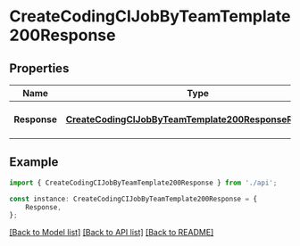# CreateCodingCIJobByTeamTemplate200Response


## Properties

Name | Type | Description | Notes
------------ | ------------- | ------------- | -------------
**Response** | [**CreateCodingCIJobByTeamTemplate200ResponseResponse**](CreateCodingCIJobByTeamTemplate200ResponseResponse.md) |  | [optional] [default to undefined]

## Example

```typescript
import { CreateCodingCIJobByTeamTemplate200Response } from './api';

const instance: CreateCodingCIJobByTeamTemplate200Response = {
    Response,
};
```

[[Back to Model list]](../README.md#documentation-for-models) [[Back to API list]](../README.md#documentation-for-api-endpoints) [[Back to README]](../README.md)
